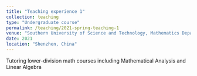 ```yaml
---
title: "Teaching experience 1"
collection: teaching
type: "Undergraduate course"
permalink: /teaching/2021-spring-teaching-1
venue: "Southern University of Science and Technology, Mathematics Department"
date: 2021
location: "Shenzhen, China"
---
```

Tutoring lower-division math courses including Mathematical Analysis and Linear Algebra
